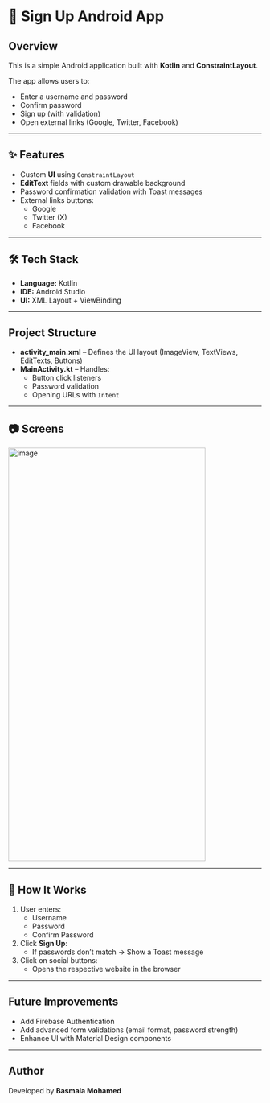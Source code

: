 # 📱 Sign Up Android App

## Overview
This is a simple Android application built with **Kotlin** and **ConstraintLayout**.  

The app allows users to:
- Enter a username and password
- Confirm password
- Sign up (with validation)
- Open external links (Google, Twitter, Facebook)

---

## ✨ Features
- Custom **UI** using `ConstraintLayout`
- **EditText** fields with custom drawable background
- Password confirmation validation with Toast messages
- External links buttons:
  - Google
  - Twitter (X)
  - Facebook

---

## 🛠 Tech Stack
- **Language:** Kotlin  
- **IDE:** Android Studio  
- **UI:** XML Layout + ViewBinding  

---

## Project Structure

- **activity_main.xml** – Defines the UI layout (ImageView, TextViews, EditTexts, Buttons)
- **MainActivity.kt** – Handles:
  - Button click listeners
  - Password validation
  - Opening URLs with `Intent`

---

## 📷 Screens

<img width="392" height="822" alt="image" src="https://github.com/user-attachments/assets/2f9e645e-f8a3-487f-89dc-da7836bef3dd" />

---


## 🚀 How It Works
1. User enters:
   - Username
   - Password
   - Confirm Password
2. Click **Sign Up**:
   - If passwords don’t match → Show a Toast message
3. Click on social buttons:
   - Opens the respective website in the browser

---

## Future Improvements
- Add Firebase Authentication
- Add advanced form validations (email format, password strength)
- Enhance UI with Material Design components

---

## Author
Developed by **Basmala Mohamed**
